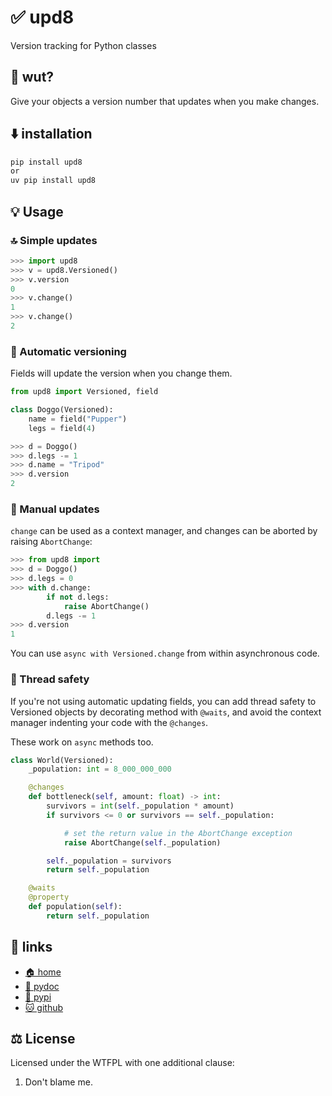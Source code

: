 # ✅ upd8

Version tracking for Python classes

## 🍐 wut?

Give your objects a version number that updates when you make changes.

## ⬇️  installation

```bash
pip install upd8
or
uv pip install upd8
```

## 💡 Usage

### 🔝 Simple updates

```python
>>> import upd8
>>> v = upd8.Versioned()
>>> v.version
0
>>> v.change()
1
>>> v.change()
2
```

### 🍗 Automatic versioning

Fields will update the version when you change them.

```python
from upd8 import Versioned, field

class Doggo(Versioned):
    name = field("Pupper")
    legs = field(4)
```

```python
>>> d = Doggo()
>>> d.legs -= 1
>>> d.name = "Tripod"
>>> d.version
2
```

### 🌭 Manual updates

`change` can be used as a context manager, and changes can be aborted by
raising `AbortChange`:

```python
>>> from upd8 import
>>> d = Doggo()
>>> d.legs = 0
>>> with d.change:
        if not d.legs:
            raise AbortChange()
        d.legs -= 1
>>> d.version
1
```

You can use `async with Versioned.change` from within asynchronous code.

### 🧵 Thread safety

If you're not using automatic updating fields, you can add thread safety to
Versioned objects by decorating method with `@waits`, and avoid the context
manager indenting your code with the `@changes`.

These work on `async` methods too.

```python
class World(Versioned):
    _population: int = 8_000_000_000

    @changes
    def bottleneck(self, amount: float) -> int:
        survivors = int(self._population * amount)
        if survivors <= 0 or survivors == self._population:

            # set the return value in the AbortChange exception
            raise AbortChange(self._population)

        self._population = survivors
        return self._population

    @waits
    @property
    def population(self):
        return self._population
```

## 🔗 links

* [🏠 home](https://bitplane.net/dev/python/upd8)
* [📖 pydoc](https://bitplane.net/dev/python/upd8/pydoc)
* [🐍 pypi](https://pypi.org/project/upd8)
* [🐱 github](https://github.com/bitplane/upd8)

## ⚖️ License

Licensed under the WTFPL with one additional clause:

1. Don't blame me.

